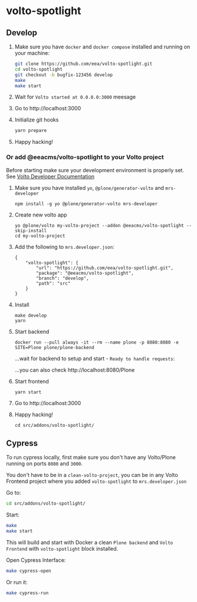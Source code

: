 # volto-spotlight

## Develop

1. Make sure you have `docker` and `docker compose` installed and running on your machine:

    ```Bash
    git clone https://github.com/eea/volto-spotlight.git
    cd volto-spotlight
    git checkout -b bugfix-123456 develop
    make
    make start
    ```

1. Wait for `Volto started at 0.0.0.0:3000` meesage

1. Go to http://localhost:3000

1. Initialize git hooks

    ```Bash
    yarn prepare
    ```

1.  Happy hacking!

### Or add @eeacms/volto-spotlight to your Volto project

Before starting make sure your development environment is properly set. See [Volto Developer Documentation](https://docs.voltocms.com/getting-started/install/)

1.  Make sure you have installed `yo`, `@plone/generator-volto` and `mrs-developer`

        npm install -g yo @plone/generator-volto mrs-developer

1.  Create new volto app

        yo @plone/volto my-volto-project --addon @eeacms/volto-spotlight --skip-install
        cd my-volto-project

1.  Add the following to `mrs.developer.json`:

        {
            "volto-spotlight": {
                "url": "https://github.com/eea/volto-spotlight.git",
                "package": "@eeacms/volto-spotlight",
                "branch": "develop",
                "path": "src"
            }
        }

1.  Install

        make develop
        yarn

1.  Start backend

        docker run --pull always -it --rm --name plone -p 8080:8080 -e SITE=Plone plone/plone-backend

    ...wait for backend to setup and start - `Ready to handle requests`:

    ...you can also check http://localhost:8080/Plone

1.  Start frontend

        yarn start

1.  Go to http://localhost:3000

1.  Happy hacking!

        cd src/addons/volto-spotlight/

## Cypress

To run cypress locally, first make sure you don't have any Volto/Plone running on ports `8080` and `3000`.

You don't have to be in a `clean-volto-project`, you can be in any Volto Frontend
project where you added `volto-spotlight` to `mrs.developer.json`

Go to:

  ```BASH
  cd src/addons/volto-spotlight/
  ```

Start:

  ```Bash
  make
  make start
  ```

This will build and start with Docker a clean `Plone backend` and `Volto Frontend` with `volto-spotlight` block installed.

Open Cypress Interface:

  ```Bash
  make cypress-open
  ```

Or run it:

  ```Bash
  make cypress-run
  ```
